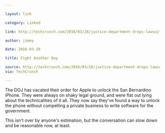 ```yaml
---

layout: link

category: Linked

link: http://techcrunch.com/2016/03/28/justice-department-drops-lawsuit-against-apple-over-iphone-unlocking-case/?ncid=rss

author: jimmy

date: 2016-03-28

title: Fight Another Day

source: http://techcrunch.com/2016/03/28/justice-department-drops-lawsuit-against-apple-over-iphone-unlocking-case/?ncid=rss
via: TechCrunch

---
```


The DOJ has vacated their order for Apple to unlock the San Bernardino iPhone.  They were always on shaky legal ground, and were flat out lying about the technicalities of it all.  They now say they've found a way to unlock the phone without compelling a private business to write software for the government.

This isn't over by anyone's estimation, but the conversation can slow down and be reasonable now, at least.
